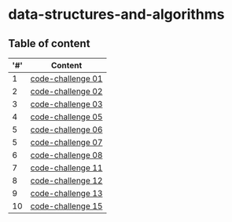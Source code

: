# data-structures-and-algorithms


## Table of content

| '#'  | Content |
| ------------- | ------------- |
|  1  | [code-challenge 01](./array-reverse/README.md)
|  2  | [code-challenge 02](./array-insert-shift/README.md)
|  3  | [code-challenge 03](./array-binary-search/README.md)
|  4  | [code-challenge 05](./linked-list/README.md)
|  5  | [code-challenge 06](./linked-list/README.md)
|  5  | [code-challenge 07](./linked-list/README.md)
|  6  | [code-challenge 08](./linked-list/README.md)
|  7  | [code-challenge 11](./stack-queue-pseudo/README.md)
|  8  | [code-challenge 12](./stack-queue-animal-shelter/README.md)
|  9  | [code-challenge 13](./stack-queue-brackets/README.md)
|  10  | [code-challenge 15](./Tree/README.md)







